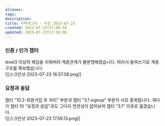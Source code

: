 ```yaml
---
aliases: 
tags: 
description:
title: 주백개그이 - 수정 2023-07-23
created: 2023-07-23T17:00:54
updated: 2023-07-23T17:58:06
---
```


### 인증 / 인가 챕터

level3 이상의 헤딩을 지워버려 계층관계가 불분명해졌습니다. 따라서 들여쓰기로 계층구조를 확보했습니다.  
![[스크린샷 2023-07-23 16.57.08.png]]

### 요청과 응답

챕터 "10.2-회원가입 후 처리" 부분과 챕터 "3.1 signup" 부분이 서로 중복됩니다. 게다가 챕터 10 "요청과 응답"과도 그다지 연관성이 없어보여 챕터 "3.1" 이후로 옮겼습니다.  
![[스크린샷 2023-07-23 17.56.13.png]]
